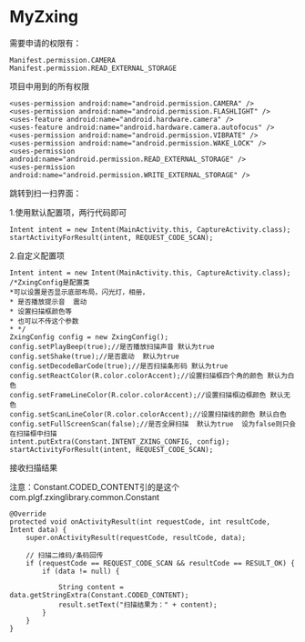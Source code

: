 # MyZxing
需要申请的权限有：

    Manifest.permission.CAMERA
    Manifest.permission.READ_EXTERNAL_STORAGE

项目中用到的所有权限

    <uses-permission android:name="android.permission.CAMERA" />
    <uses-permission android:name="android.permission.FLASHLIGHT" />
    <uses-feature android:name="android.hardware.camera" />
    <uses-feature android:name="android.hardware.camera.autofocus" />
    <uses-permission android:name="android.permission.VIBRATE" />
    <uses-permission android:name="android.permission.WAKE_LOCK" />
    <uses-permission android:name="android.permission.READ_EXTERNAL_STORAGE" />
    <uses-permission android:name="android.permission.WRITE_EXTERNAL_STORAGE" />

跳转到扫一扫界面：

1.使用默认配置项，两行代码即可

    Intent intent = new Intent(MainActivity.this, CaptureActivity.class);
    startActivityForResult(intent, REQUEST_CODE_SCAN);
2.自定义配置项

    Intent intent = new Intent(MainActivity.this, CaptureActivity.class);
    /*ZxingConfig是配置类
    *可以设置是否显示底部布局，闪光灯，相册，
    * 是否播放提示音  震动
    * 设置扫描框颜色等
    * 也可以不传这个参数
    * */
    ZxingConfig config = new ZxingConfig();
    config.setPlayBeep(true);//是否播放扫描声音 默认为true
    config.setShake(true);//是否震动  默认为true
    config.setDecodeBarCode(true);//是否扫描条形码 默认为true
    config.setReactColor(R.color.colorAccent);//设置扫描框四个角的颜色 默认为白色
    config.setFrameLineColor(R.color.colorAccent);//设置扫描框边框颜色 默认无色
    config.setScanLineColor(R.color.colorAccent);//设置扫描线的颜色 默认白色
    config.setFullScreenScan(false);//是否全屏扫描  默认为true  设为false则只会在扫描框中扫描
    intent.putExtra(Constant.INTENT_ZXING_CONFIG, config);
    startActivityForResult(intent, REQUEST_CODE_SCAN);

接收扫描结果

注意：Constant.CODED_CONTENT引的是这个com.plgf.zxinglibrary.common.Constant

    @Override
    protected void onActivityResult(int requestCode, int resultCode, Intent data) {
        super.onActivityResult(requestCode, resultCode, data);

        // 扫描二维码/条码回传
        if (requestCode == REQUEST_CODE_SCAN && resultCode == RESULT_OK) {
            if (data != null) {

                String content = data.getStringExtra(Constant.CODED_CONTENT);
                result.setText("扫描结果为：" + content);
            }
        }
    }
